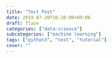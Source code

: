 ```yaml
---
title: "Test Post"
date: 2019-07-20T16:28:00+09:00
draft: flase
categories: ["data-science"]
subcategories: ["machine learning"]
tags: ["python3", "test", "tutorial"]
cover: ""
---
```

